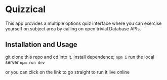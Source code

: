 # Quizzical 

This app provides a multiple options quiz interface where you can exercise yourself on subject area by calling on open trivial Database APIs.

## Installation and Usage
git clone this repo and cd into it. install dependence; `npm i`
run the local server `npm run dev` 

or you can click on the link to go straight to run it live online

